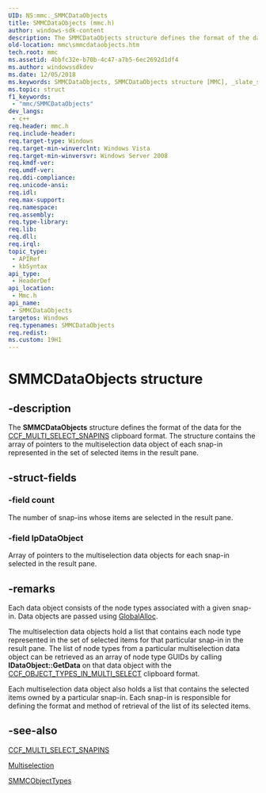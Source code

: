 ```yaml
---
UID: NS:mmc._SMMCDataObjects
title: SMMCDataObjects (mmc.h)
author: windows-sdk-content
description: The SMMCDataObjects structure defines the format of the data for the CCF_MULTI_SELECT_SNAPINS clipboard format.
old-location: mmc\smmcdataobjects.htm
tech.root: mmc
ms.assetid: 4bbfc32e-b70b-4c47-a7b5-6ec2692d1df4
ms.author: windowssdkdev
ms.date: 12/05/2018
ms.keywords: SMMCDataObjects, SMMCDataObjects structure [MMC], _slate_smmcdataobjects, mmc.smmcdataobjects, mmc/SMMCDataObjects
ms.topic: struct
f1_keywords: 
 - "mmc/SMMCDataObjects"
dev_langs:
 - c++
req.header: mmc.h
req.include-header: 
req.target-type: Windows
req.target-min-winverclnt: Windows Vista
req.target-min-winversvr: Windows Server 2008
req.kmdf-ver: 
req.umdf-ver: 
req.ddi-compliance: 
req.unicode-ansi: 
req.idl: 
req.max-support: 
req.namespace: 
req.assembly: 
req.type-library: 
req.lib: 
req.dll: 
req.irql: 
topic_type:
 - APIRef
 - kbSyntax
api_type:
 - HeaderDef
api_location:
 - Mmc.h
api_name:
 - SMMCDataObjects
targetos: Windows
req.typenames: SMMCDataObjects
req.redist: 
ms.custom: 19H1
---
```


# SMMCDataObjects structure


## -description


The 
<b>SMMCDataObjects</b> structure defines the format of the data for the 
<a href="https://docs.microsoft.com/previous-versions/windows/desktop/mmc/ccf-multi-select-snapins">CCF_MULTI_SELECT_SNAPINS</a> clipboard format. The structure contains the array of pointers to the multiselection data object of each snap-in represented in the set of selected items in the result pane.


## -struct-fields




### -field count

The number of snap-ins whose items are selected in the result pane.


### -field lpDataObject

Array of pointers to the multiselection data objects for each snap-in selected in the result pane.


## -remarks



Each data object consists of the node types associated with a given snap-in. Data objects are passed using 
<a href="https://docs.microsoft.com/windows/desktop/api/winbase/nf-winbase-globalalloc">GlobalAlloc</a>.

The multiselection data objects hold a list that contains each node type represented in the set of selected items for that particular snap-in in the result pane. The list of node types from a particular multiselection data object can be retrieved as an array of node type GUIDs by calling <b>IDataObject::GetData</b> on that data object with the 
<a href="https://docs.microsoft.com/previous-versions/windows/desktop/mmc/ccf-object-types-in-multi-select">CCF_OBJECT_TYPES_IN_MULTI_SELECT</a> clipboard format.

Each multiselection data object also holds a list that contains the selected items owned by a particular snap-in. Each snap-in is responsible for defining the format and method of retrieval of the list of its selected items.




## -see-also




<a href="https://docs.microsoft.com/previous-versions/windows/desktop/mmc/ccf-multi-select-snapins">CCF_MULTI_SELECT_SNAPINS</a>



<a href="https://docs.microsoft.com/previous-versions/windows/desktop/mmc/multiselection">Multiselection</a>



<a href="https://docs.microsoft.com/windows/desktop/api/mmc/ns-mmc-smmcobjecttypes">SMMCObjectTypes</a>
 

 

